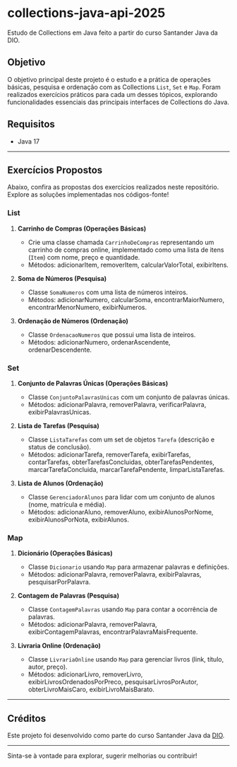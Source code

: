 # collections-java-api-2025

Estudo de Collections em Java feito a partir do curso Santander Java da DIO.

## Objetivo

O objetivo principal deste projeto é o estudo e a prática de operações básicas, pesquisa e ordenação com as Collections `List`, `Set` e `Map`. Foram realizados exercícios práticos para cada um desses tópicos, explorando funcionalidades essenciais das principais interfaces de Collections do Java.

## Requisitos

- Java 17

---

## Exercícios Propostos

Abaixo, confira as propostas dos exercícios realizados neste repositório. Explore as soluções implementadas nos códigos-fonte!

### List

1. **Carrinho de Compras (Operações Básicas)**
   - Crie uma classe chamada `CarrinhoDeCompras` representando um carrinho de compras online, implementado como uma lista de itens (`Item`) com nome, preço e quantidade.
   - Métodos: adicionarItem, removerItem, calcularValorTotal, exibirItens.

2. **Soma de Números (Pesquisa)**
   - Classe `SomaNumeros` com uma lista de números inteiros.
   - Métodos: adicionarNumero, calcularSoma, encontrarMaiorNumero, encontrarMenorNumero, exibirNumeros.

3. **Ordenação de Números (Ordenação)**
   - Classe `OrdenacaoNumeros` que possui uma lista de inteiros.
   - Métodos: adicionarNumero, ordenarAscendente, ordenarDescendente.

### Set

1. **Conjunto de Palavras Únicas (Operações Básicas)**
   - Classe `ConjuntoPalavrasUnicas` com um conjunto de palavras únicas.
   - Métodos: adicionarPalavra, removerPalavra, verificarPalavra, exibirPalavrasUnicas.

2. **Lista de Tarefas (Pesquisa)**
   - Classe `ListaTarefas` com um set de objetos `Tarefa` (descrição e status de conclusão).
   - Métodos: adicionarTarefa, removerTarefa, exibirTarefas, contarTarefas, obterTarefasConcluidas, obterTarefasPendentes, marcarTarefaConcluida, marcarTarefaPendente, limparListaTarefas.

3. **Lista de Alunos (Ordenação)**
   - Classe `GerenciadorAlunos` para lidar com um conjunto de alunos (nome, matrícula e média).
   - Métodos: adicionarAluno, removerAluno, exibirAlunosPorNome, exibirAlunosPorNota, exibirAlunos.

### Map

1. **Dicionário (Operações Básicas)**
   - Classe `Dicionario` usando `Map` para armazenar palavras e definições.
   - Métodos: adicionarPalavra, removerPalavra, exibirPalavras, pesquisarPorPalavra.

2. **Contagem de Palavras (Pesquisa)**
   - Classe `ContagemPalavras` usando `Map` para contar a ocorrência de palavras.
   - Métodos: adicionarPalavra, removerPalavra, exibirContagemPalavras, encontrarPalavraMaisFrequente.

3. **Livraria Online (Ordenação)**
   - Classe `LivrariaOnline` usando `Map` para gerenciar livros (link, título, autor, preço).
   - Métodos: adicionarLivro, removerLivro, exibirLivrosOrdenadosPorPreco, pesquisarLivrosPorAutor, obterLivroMaisCaro, exibirLivroMaisBarato.

---

## Créditos

Este projeto foi desenvolvido como parte do curso Santander Java da [DIO](https://www.dio.me/).

---

Sinta-se à vontade para explorar, sugerir melhorias ou contribuir!

